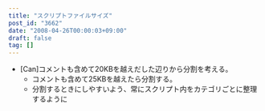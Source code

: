 ```yaml
---
title: "スクリプトファイルサイズ"
post_id: "3662"
date: "2008-04-26T00:00:03+09:00"
draft: false
tag: []
---
```



* [Can]コメントも含めて20KBを越えだした辺りから分割を考える。
  * コメントも含めて25KBを越えたら分割する。
  * 分割するときにしやすいよう、常にスクリプト内をカテゴリごとに整理するように
